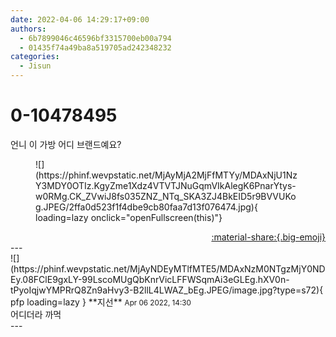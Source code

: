 ```yaml
---
date: 2022-04-06 14:29:17+09:00
authors:
  - 6b7899046c46596bf3315700eb00a794
  - 01435f74a49ba8a519705ad242348232
categories:
  - Jisun
---
```


# 0-10478495

<div class="post-container" markdown="1">
<div class="content-container md-sidebar__scrollwrap" markdown="1">

언니 이 가방 어디 브랜드예요?
<figure markdown="1">
![](https://phinf.wevpstatic.net/MjAyMjA2MjFfMTYy/MDAxNjU1NzY3MDY0OTIz.KgyZme1Xdz4VTVTJNuGqmVIkAlegK6PnarYtys-w0RMg.CK_ZVwiJ8fs035ZNZ_NTq_SKA3ZJ4BkEID5r9BVVUKog.JPEG/2ffa0d523f1f4dbe9cb80faa7d13f076474.jpg){ loading=lazy onclick="openFullscreen(this)"}
</figure>


</div>
</div>

<div style="text-align: right;" markdown="1">
<a href="https://weverse.io/fromis9/fanpost/0-10478495" style="text-align: right;">:material-share:{.big-emoji}</a>
</div>
---

<div class="comments-container md-sidebar__scrollwrap" markdown="1">
<div class="comment" markdown="1">
<div class='id-container' markdown="1">
![](https://phinf.wevpstatic.net/MjAyNDEyMTlfMTE5/MDAxNzM0NTgzMjY0NDEy.08FClE9gxLY-99LscoMUgQbKnrVicLFFWSqmAi3eGLEg.hXV0n-tPyoIqjwYMPRrQ8Zn9aHvy3-B2llL4LWAZ_bEg.JPEG/image.jpg?type=s72){ pfp loading=lazy }
**<span class="artist">지선</span>** <small>Apr 06 2022, 14:30</small><br>
</div>
<div class='comment-body' markdown="1">
어디더라 까먹
</div>
</div>
</div>
---
